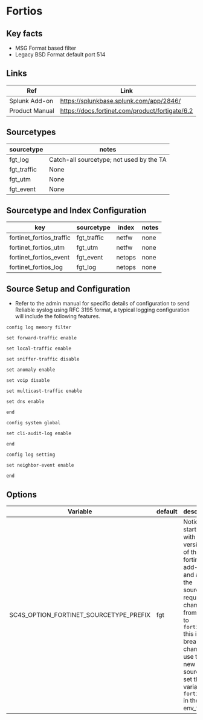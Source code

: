 # Fortios

## Key facts

* MSG Format based filter
* Legacy BSD Format default port 514

## Links

| Ref            | Link                                                                                                    |
|----------------|---------------------------------------------------------------------------------------------------------|
| Splunk Add-on  | <https://splunkbase.splunk.com/app/2846/>                                                                 |
| Product Manual | <https://docs.fortinet.com/product/fortigate/6.2>                                                         |

## Sourcetypes

| sourcetype     | notes                                                                                                   |
|----------------|---------------------------------------------------------------------------------------------------------|
| fgt_log        | Catch-all sourcetype; not used by the TA                                                                |
| fgt_traffic    | None                                                                                                    |
| fgt_utm        | None                                                                                                    |
| fgt_event      | None                                                                                                    |

## Sourcetype and Index Configuration

| key            | sourcetype     | index          | notes          |
|----------------|----------------|----------------|----------------|
| fortinet_fortios_traffic      | fgt_traffic      | netfw          | none          |
| fortinet_fortios_utm    | fgt_utm      | netfw          | none          |
| fortinet_fortios_event    | fgt_event      | netops          | none          |
| fortinet_fortios_log    | fgt_log      | netops          | none          |

## Source Setup and Configuration

* Refer to the admin manual for specific details of configuration to send Reliable syslog using RFC 3195 format, a typical logging configuration will include the following features.

```
config log memory filter

set forward-traffic enable

set local-traffic enable

set sniffer-traffic disable

set anomaly enable

set voip disable

set multicast-traffic enable

set dns enable

end

config system global

set cli-audit-log enable

end

config log setting

set neighbor-event enable

end

```

## Options

| Variable       | default        | description    |
|----------------|----------------|----------------|
| SC4S_OPTION_FORTINET_SOURCETYPE_PREFIX | fgt | Notice starting with version 1.6 of the fortinet add-on and app the sourcetype required changes from `fgt_*` to `fortinet_*` this is a breaking change to use the new sourcetype set this variable to `fortigate` in the env_file |

